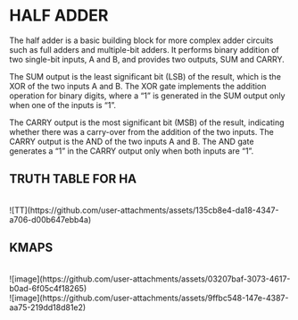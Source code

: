 # **HALF ADDER**


The half adder is a basic building block for more complex adder circuits such as full adders and multiple-bit adders. It performs binary addition of two single-bit inputs, A and B, and provides two outputs, SUM and CARRY.

The SUM output is the least significant bit (LSB) of the result, which is the XOR of the two inputs A and B. The XOR gate implements the addition operation for binary digits, where a “1” is generated in the SUM output only when one of the inputs is “1”.

The CARRY output is the most significant bit (MSB) of the result, indicating whether there was a carry-over from the addition of the two inputs. The CARRY output is the AND of the two inputs A and B. The AND gate generates a “1” in the CARRY output only when both inputs are “1”.


## TRUTH TABLE FOR HA
<br>
![TT](https://github.com/user-attachments/assets/135cb8e4-da18-4347-a706-d00b647ebb4a)

## KMAPS
<br>
![image](https://github.com/user-attachments/assets/03207baf-3073-4617-b0ad-6f05c4f18265)
<br>
![image](https://github.com/user-attachments/assets/9ffbc548-147e-4387-aa75-219dd18d81e2)




